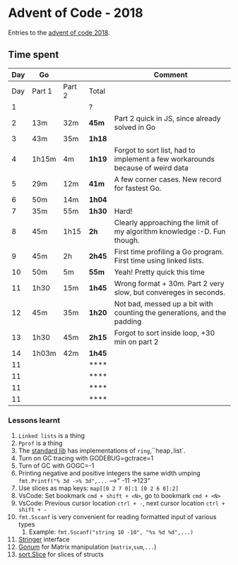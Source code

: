 # Advent of Code - 2018

Entries to the [advent of code 2018](https://adventofcode.com/2018).

## Time spent

| Day | Go     |        |          | Comment                                                                       |
| --- | ------ | ------ | -------- | ----------------------------------------------------------------------------- |
| Day | Part 1 | Part 2 | Total    |                                                                               |
| 1   |        |        | ?        |                                                                               |
| 2   | 13m    | 32m    | **45m**  | Part 2 quick in JS, since already solved in Go                                |
| 3   | 43m    | 35m    | **1h18** |                                                                               |
| 4   | 1h15m  | 4m     | **1h19** | Forgot to sort list, had to implement a few workarounds because of weird data |
| 5   | 29m    | 12m    | **41m**  | A few corner cases. New record for fastest Go.                                |
| 6   | 50m    | 14m    | **1h04** |                                                                               |
| 7   | 35m    | 55m    | **1h30** | Hard!                                                                         |
| 8   | 45m    | 1h15   | **2h**   | Clearly approaching the limit of my algorithm knowledge :-D. Fun though.      |
| 9   | 45m    | 2h     | **2h45** | First time profiling a Go program. First time using linked lists.             |
| 10  | 50m    | 5m     | **55m**  | Yeah! Pretty quick this time                                                  |
| 11  | 1h30   | 15m    | **1h45** | Wrong format + 30m. Part 2 very slow, but convereges in seconds.              |
| 12  | 45m    | 35m    | **1h20** | Not bad, messed up a bit with counting the generations, and the padding       |
| 13  | 1h30   | 45m    | **2h15** | Forgot to sort inside loop, +30 min on part 2                                 |
| 14  | 1h03m  | 42m    | **1h45** |                                                                               |
| 11  |        |        | ****     |                                                                               |
| 11  |        |        | ****     |                                                                               |
| 11  |        |        | ****     |                                                                               |
| 11  |        |        | ****     |                                                                               |

### Lessons learnt

1) `Linked lists` is a thing
2) `Pprof` is a thing
3) The [standard lib](https://golang.org/pkg/#stdlib) has implementations of  `ring`,``heap`,`list`.
4) Turn on GC tracing with GODEBUG=gctrace=1
5) Turn of GC with GOGC=-1
6) Printing negative and positive integers the same width umping `fmt.Printf("% 3d ->% 3d",...` -->" -11 ->123"
7) Use slices as map keys: `map[[0 2 7 0]:1 [0 2 6 0]:2]`  
8) VsCode: Set bookmark `cmd + shift + <N>`, go to bookmark `cmd + <N>`
9) VsCode: Previous cursor location `ctrl + -`, next cursor location `ctrl + shift + -`
10) `fmt.Sscanf` is very convenient for reading formatted input of various types
    1) Example: `fmt.Sscanf("string 10 -10", "%s %d %d",...)`
11) [Stringer](https://tour.golang.org/methods/17) interface
12) [Gonum](https://github.com/gonum/gonum) for Matrix manipulation (`matrix`,`sum`,`...`)
13) [sort.Slice](https://stackoverflow.com/questions/28999735/what-is-the-shortest-way-to-simply-sort-an-array-of-structs-by-arbitrary-field) for slices of structs